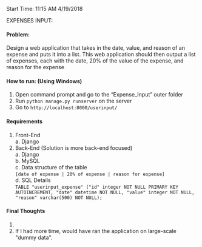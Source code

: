 Start Time: 11:15 AM 4/19/2018

EXPENSES INPUT:
#### Problem:
Design a web application that takes in the date, value, and reason of an expense and puts it into a list.
This web application should then output a list of expenses, each with the date, 20% of the value of the expense, and reason for the expense

#### How to run: (Using Windows)
1. Open command prompt and go to the “Expense_Input” outer folder
2. Run ```python manage.py runserver``` on the server
3. Go to ```http://localhost:8000/userinput/```

#### Requirements
1. Front-End 
<br>    a. Django
2. Back-End (Solution is more back-end focused)
<br>    a. Django
<br>    b. MySQL
<br>    c. Data structure of the table
<br>        ```
        [date of expense | 20% of expense | reason for expense]
        ```
<br>    d. SQL Details       
        ```
        TABLE "userinput_expense" ("id" integer NOT NULL PRIMARY KEY AUTOINCREMENT, "date" datetime NOT NULL, "value" integer NOT NULL, "reason" varchar(500) NOT NULL);
         ```
#### Final Thoughts
1. 
2. If I had more time, would have ran the application on large-scale "dummy data".
        
